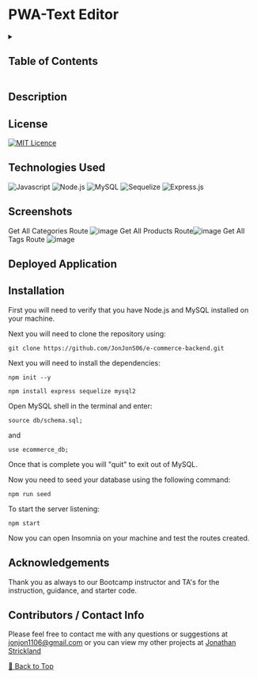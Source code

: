 # PWA-Text Editor

<details>
    <summary><h2>Table of Contents</h2></summary>

- [PWA-Text Editor](#pwa-text-editor)
  - [Description](#description)
  - [License](#license)
  - [Technologies Used](#technologies-used)
  - [Screenshots](#screenshots)
  - [Deployed Application](#deployed-application)
  - [Installation](#installation)
  - [Acknowledgements](#acknowledgements)
  - [Contributors / Contact Info](#contributors--contact-info)

</details>

## Description

## License

[![MIT Licence](https://img.shields.io/badge/License-MIT-yellow.svg)](https://opensource.org/licenses/MIT)

## Technologies Used

![Javascript](https://img.shields.io/badge/JavaScript-F7DF1E?style=for-the-badge&logo=javascript&logoColor=black) ![Node.js](https://img.shields.io/badge/Node.js-43853D?style=for-the-badge&logo=node.js&logoColor=white) ![MySQL](https://img.shields.io/badge/MySQL-005C84?style=for-the-badge&logo=mysql&logoColor=white) ![Sequelize](https://img.shields.io/badge/sequelize-323330?style=for-the-badge&logo=sequelize&logoColor=blue) ![Express.js](https://img.shields.io/badge/express.js-%23404d59.svg?style=for-the-badge&logo=express&logoColor=%2361DAFB)

## Screenshots

Get All Categories Route ![image](Develop/Assets/get-categories-screenshot.png) Get All Products Route![image](Develop/Assets/get-products-screenshot.png) Get All Tags Route ![image](Develop/Assets/get-tags-screenshot.png)

## Deployed Application

## Installation

First you will need to verify that you have Node.js and MySQL installed on your machine.

Next you will need to clone the repository using:

```terminal
git clone https://github.com/JonJonS06/e-commerce-backend.git
```

Next you will need to install the dependencies:

```terminal
npm init --y
```

```terminal
npm install express sequelize mysql2
```

Open MySQL shell in the terminal and enter:

```terminal
source db/schema.sql;
```

and

```terminal
use ecommerce_db;
```

Once that is complete you will "quit" to exit out of MySQL.

Now you need to seed your database using the following command:

```terminal
npm run seed
```

To start the server listening:

```terminal
npm start
```

Now you can open Insomnia on your machine and test the routes created.

## Acknowledgements

Thank you as always to our Bootcamp instructor and TA's for the instruction, guidance, and starter code.

## Contributors / Contact Info

Please feel free to contact me with any questions or suggestions at [jonjon1106@gmail.com](mailto:jonjon1106@gmail.com) or you can view my other projects at [Jonathan Strickland](https://github.com/jonjons06)

[🔼 Back to Top](#pwa-text-editor)
